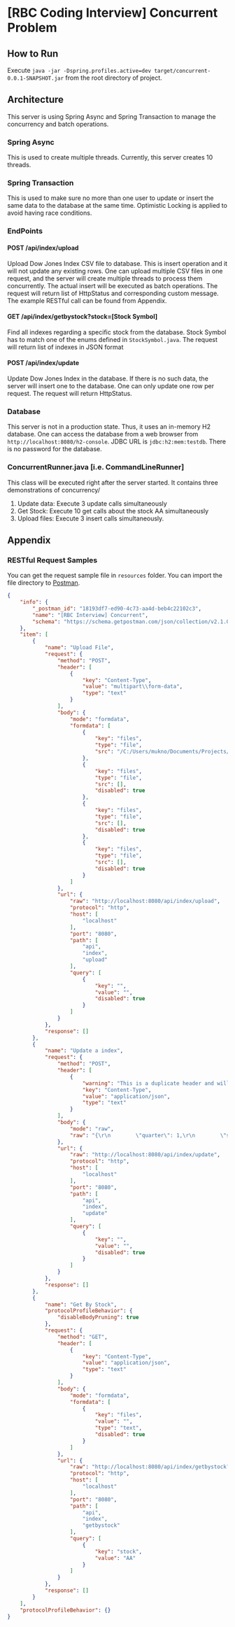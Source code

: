 # [RBC Coding Interview] Concurrent Problem
## How to Run
Execute
``java -jar -Dspring.profiles.active=dev target/concurrent-0.0.1-SNAPSHOT.jar`` from the root directory of project.

## Architecture
This server is using Spring Async and Spring Transaction to manage the concurrency and batch operations.

### Spring Async
This is used to create multiple threads. Currently, this server creates 10 threads.

### Spring Transaction
This is used to make sure no more than one user to update or insert the same data to the database at
the same time. Optimistic Locking is applied to avoid having race conditions.

### EndPoints
#### POST /api/index/upload
Upload Dow Jones Index CSV file to database. This is insert operation and it will not update any existing rows.
One can upload multiple CSV files in one request, and the server will create multiple threads to process them concurrently.
The actual insert will be executed as batch operations.
The request will return list of HttpStatus and corresponding custom message. The example RESTful call can be found from Appendix.

#### GET /api/index/getbystock?stock=[Stock Symbol]
Find all indexes regarding a specific stock from the database. Stock Symbol has to match one of the enums 
defined in ``StockSymbol.java``. The request will return list of indexes in JSON format

#### POST /api/index/update
Update Dow Jones Index in the database. If there is no such data, the server will insert one to the database.
One can only update one row per request. The request will return HttpStatus.

### Database
This server is not in a production state. Thus, it uses an in-memory H2 database. One can access the database
from a web browser from ``http://localhost:8080/h2-console``. JDBC URL is ``jdbc:h2:mem:testdb``. There is no password for 
the database.

### ConcurrentRunner.java [i.e. CommandLineRunner]
This class will be executed right after the server started. It contains three demonstrations of concurrency/
1.  Update data: Execute 3 update calls simultaneously 
2. Get Stock: Execute 10 get calls about the stock AA simultaneously
3. Upload files: Execute 3 insert calls simultaneously. 

## Appendix
### RESTful Request Samples
You can get the request sample file in ``resources`` folder. You can import the file directory to [Postman](https://www.postman.com/).
```JSON
{
	"info": {
		"_postman_id": "18193df7-ed90-4c73-aa4d-beb4c22102c3",
		"name": "[RBC Interview] Concurrent",
		"schema": "https://schema.getpostman.com/json/collection/v2.1.0/collection.json"
	},
	"item": [
		{
			"name": "Upload File",
			"request": {
				"method": "POST",
				"header": [
					{
						"key": "Content-Type",
						"value": "multipart\\form-data",
						"type": "text"
					}
				],
				"body": {
					"mode": "formdata",
					"formdata": [
						{
							"key": "files",
							"type": "file",
							"src": "/C:/Users/mukno/Documents/Projects/[RBCInterview]-cocurrent-server/data/dow_jones_index-remaining.csv"
						},
						{
							"key": "files",
							"type": "file",
							"src": [],
							"disabled": true
						},
						{
							"key": "files",
							"type": "file",
							"src": [],
							"disabled": true
						},
						{
							"key": "files",
							"type": "file",
							"src": [],
							"disabled": true
						}
					]
				},
				"url": {
					"raw": "http://localhost:8080/api/index/upload",
					"protocol": "http",
					"host": [
						"localhost"
					],
					"port": "8080",
					"path": [
						"api",
						"index",
						"upload"
					],
					"query": [
						{
							"key": "",
							"value": "",
							"disabled": true
						}
					]
				}
			},
			"response": []
		},
		{
			"name": "Update a index",
			"request": {
				"method": "POST",
				"header": [
					{
						"warning": "This is a duplicate header and will be overridden by the Content-Type header generated by Postman.",
						"key": "Content-Type",
						"value": "application/json",
						"type": "text"
					}
				],
				"body": {
					"mode": "raw",
					"raw": "{\r\n        \"quarter\": 1,\r\n        \"stock\": \"AA\",\r\n        \"date\": \"2011-04-02\",\r\n        \"open\": 16.18,\r\n        \"high\": 17.39,\r\n        \"low\": 16.18,\r\n        \"close\": 17.14,\r\n        \"volume\": 154387761,\r\n        \"percent_change_price\": 5.93325,\r\n        \"percent_change_volume_over_last_wek\": 1.987451735,\r\n        \"previous_weeks_volume\": 151379173,\r\n        \"next_weeks_open\": 17.33,\r\n        \"next_weeks_close\": 17.37,\r\n        \"percent_change_next_weeks_price\": 0.230814,\r\n        \"percent_return_next_dividend\": 97.0\r\n    }"
				},
				"url": {
					"raw": "http://localhost:8080/api/index/update",
					"protocol": "http",
					"host": [
						"localhost"
					],
					"port": "8080",
					"path": [
						"api",
						"index",
						"update"
					],
					"query": [
						{
							"key": "",
							"value": "",
							"disabled": true
						}
					]
				}
			},
			"response": []
		},
		{
			"name": "Get By Stock",
			"protocolProfileBehavior": {
				"disableBodyPruning": true
			},
			"request": {
				"method": "GET",
				"header": [
					{
						"key": "Content-Type",
						"value": "application/json",
						"type": "text"
					}
				],
				"body": {
					"mode": "formdata",
					"formdata": [
						{
							"key": "files",
							"value": "",
							"type": "text",
							"disabled": true
						}
					]
				},
				"url": {
					"raw": "http://localhost:8080/api/index/getbystock?stock=AA",
					"protocol": "http",
					"host": [
						"localhost"
					],
					"port": "8080",
					"path": [
						"api",
						"index",
						"getbystock"
					],
					"query": [
						{
							"key": "stock",
							"value": "AA"
						}
					]
				}
			},
			"response": []
		}
	],
	"protocolProfileBehavior": {}
}
```
